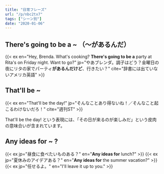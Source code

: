 ```yaml
---
title: "日常フレーズ"
url: "/p/nbc2tx7"
tags: ["シーン別"]
date: "2020-01-06"
---
```


There's going to be a ~ （～があるんだ）
----

{{< ex en="Hey, Brenda. What's cooking? **There's going to be a** party at Rita's on Friday night. Want to go?" jp="やあブレンダ。調子はどう？金曜日の夜にリタの家でパーティ**があるんだけど**、行きたい？" cite="辞書には出ていないアメリカ英語" >}}


That'll be ~
----

{{< ex en="That'll be the day!" jp="そんなことあり得ないね！／そんなこと起こるわけないだろ！" cite="週刊ST" >}}

That'll be the day! という表現には、「その日が来るのが楽しみだ」という皮肉の意味合いが含まれています。


Any ideas for ~ ?
----

{{< ex jp="昼食に食べたいものある？" en="**Any ideas for** lunch?" >}}
{{< ex jp="夏休みのアイデアある？" en="**Any ideas for** the summer vacation?" >}}
{{< ex jp="任せるよ。" en="I'll leave it up to you." >}}


